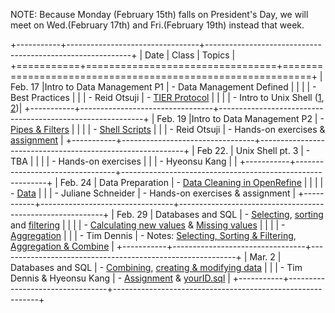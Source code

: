 NOTE: Because Monday (February 15th) falls on President's Day, we will meet on Wed.(February 17th) and Fri.(February 19th) instead that week. 

    
+-----------+---------------------------------+-----------------------------------------------------------+
| Date      | Class                           | Topics                                                    |
+===========+=================================+===========================================================+
| Feb. 17   |Intro to Data Management P1      | - Data Management Defined                                 | 
|           |                                 | - Best Practices                                          |
|           | - Reid Otsuji                   | - [TIER Protocol](https://goo.gl/M3HeT7)                  |
|           |                                 | - Intro to Unix Shell ([1](http://goo.gl/cwNBsD), [2](http://goo.gl/FxkPrb))|
+-----------+---------------------------------+-----------------------------------------------------------+
| Feb. 19   |Intro to Data Management P2      | - [Pipes & Filters](http://goo.gl/1d1owz)				  |
|			|								  | - [Shell Scripts](http://goo.gl/cWzYnW)   		          |
|           | - Reid Otsuji                   | - Hands-on exercises & [assignment](dm101-assignment1-gps.html)  |
+-----------+---------------------------------+-----------------------------------------------------------+
| Feb 22.   | Unix Shell pt. 3                | - TBA                                                     |
|           |                                 | - Hands-on exercises                                      |
|           | - Hyeonsu Kang                  |                                                           | 
+-----------+---------------------------------+-----------------------------------------------------------+
| Feb. 24   | Data Preparation                | - [Data Cleaning in OpenRefine](http://www.datacarpentry.org/OpenRefine-ecology/)    |
|           |                                 | - [Data](http://enipedia.tudelft.nl/enipedia/images/f/ff/UniversityData.zip)    | 
|           | - Juliane Schneider             | - Hands-on exercises & assignment                         | 
+-----------+---------------------------------+-----------------------------------------------------------+
| Feb. 29   | Databases and SQL               | - [Selecting](http://goo.gl/tVvFoA), [sorting](http://goo.gl/Ita7SO) and [filtering](http://goo.gl/cmgQVA)    |
|           |                                 | - [Calculating new values](http://goo.gl/fC5pcZ) &  [Missing values](http://goo.gl/dfbaCJ)      |
|           |                                 | - [Aggregation](http://goo.gl/QHmEpp)                     |
|           | - Tim Dennis                    | - Notes: [Selecting, Sorting & Filtering](http://goo.gl/2iaB2c), [Aggregation & Combine](http://goo.gl/BjP8L4)    |
+-----------+---------------------------------+-----------------------------------------------------------+
| Mar. 2    | Databases and SQL               | - [Combining](http://goo.gl/b4YRrm), [creating & modifying data](http://goo.gl/jpytlk)      |
|           | - Tim Dennis & Hyeonsu Kang     | - [Assignment](sql-assignment.html) & [yourID.sql](yourID.sql)    |
+-----------+---------------------------------+-----------------------------------------------------------+